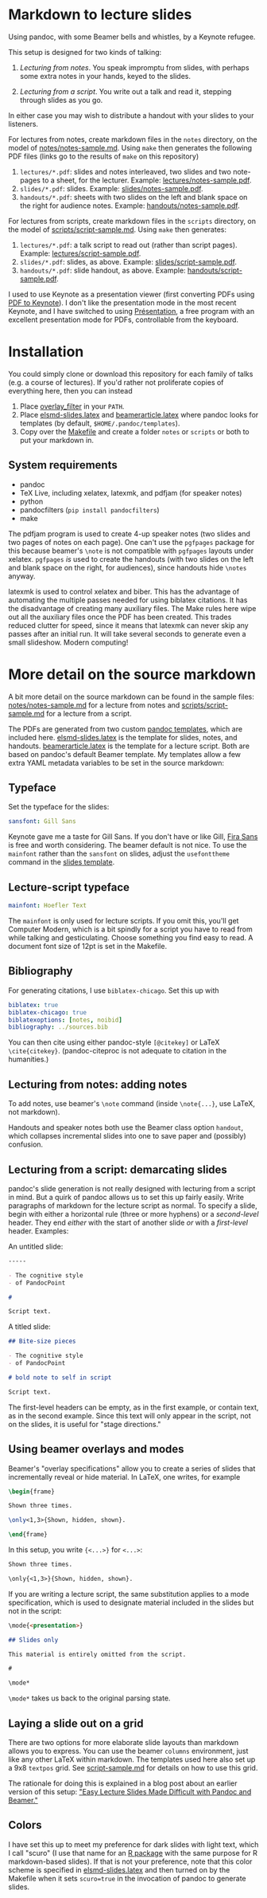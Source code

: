 # Markdown to lecture slides

Using pandoc, with some Beamer bells and whistles, by a Keynote refugee.

This setup is designed for two kinds of talking:

1. *Lecturing from notes*. You speak impromptu from slides, with perhaps some extra notes in your hands, keyed to the slides.

2. *Lecturing from a script*. You write out a talk and read it, stepping through slides as you go.

In either case you may wish to distribute a handout with your slides to your listeners.

For lectures from notes, create markdown files in the `notes` directory, on the model of [notes/notes-sample.md](notes/notes-sample.md). Using `make` then generates the following PDF files (links go to the results of `make` on this repository)

1. `lectures/*.pdf`: slides and notes interleaved, two slides and two note-pages to a sheet, for the lecturer. Example: [lectures/notes-sample.pdf](http://andrewgoldstone.com/elsmd/lectures/notes-sample.pdf).
1. `slides/*.pdf`: slides. Example: [slides/notes-sample.pdf](http://andrewgoldstone.com/elsmd/slides/notes-sample.pdf).
1. `handouts/*.pdf`: sheets with two slides on the left and blank space on the right for audience notes. Example: [handouts/notes-sample.pdf](http://andrewgoldstone.com/elsmd/handouts/notes-sample.pdf).

For lectures from scripts, create markdown files in the `scripts` directory, on the model of [scripts/script-sample.md](scripts/script-sample.md). Using `make` then generates:

1. `lectures/*.pdf`: a talk script to read out (rather than script pages). Example: [lectures/script-sample.pdf](http://andrewgoldstone.com/elsmd/lectures/script-sample.pdf).
1. `slides/*.pdf`: slides, as above. Example: [slides/script-sample.pdf](http://andrewgoldstone.com/elsmd/slides/script-sample.pdf).
1. `handouts/*.pdf`: slide handout, as above. Example: [handouts/script-sample.pdf](http://andrewgoldstone.com/elsmd/handouts/script-sample.pdf).

I used to use Keynote as a presentation viewer (first converting PDFs using [PDF to Keynote](http://www.cs.hmc.edu/~oneill/freesoftware/pdftokeynote.html)). I don't like the presentation mode in the most recent Keynote, and I have switched to using [Présentation](http://iihm.imag.fr/blanch/software/osx-presentation/), a free program with an excellent presentation mode for PDFs, controllable from the keyboard.

# Installation

You could simply clone or download this repository for each family of talks (e.g. a course of lectures). If you'd rather not proliferate copies of everything here, then you can instead 

1. Place [overlay_filter](overlay_filter) in your `PATH`.
2. Place [elsmd-slides.latex](elsmd-slides.latex) and [beamerarticle.latex](beamerarticle.latex) where pandoc looks for templates (by default, `$HOME/.pandoc/templates`).
3. Copy over the [Makefile](Makefile) and create a folder `notes` or `scripts` or both to put your markdown in.

## System requirements

- pandoc
- TeX Live, including xelatex, latexmk, and pdfjam (for speaker notes)
- python
- pandocfilters (`pip install pandocfilters`)
- make

The pdfjam program is used to create 4-up speaker notes (two slides and two pages of notes on each page). One can't use the `pgfpages` package for this because beamer's `\note` is not compatible with `pgfpages` layouts under xelatex. `pgfpages` *is* used to create the handouts (with two slides on the left and blank space on the right, for audiences), since handouts hide `\notes` anyway.

latexmk is used to control xelatex and biber. This has the advantage of automating the multiple passes needed for using biblatex citations. It has the disadvantage of creating many auxiliary files. The Make rules here wipe out all the auxiliary files once the PDF has been created. This trades reduced clutter for speed, since it means that latexmk can never skip any passes after an initial run. It will take several seconds to generate even a small slideshow. Modern computing!

# More detail on the source markdown

A bit more detail on the source markdown can be found in the sample files: [notes/notes-sample.md](notes/notes-sample.md) for a lecture from notes and [scripts/script-sample.md](scripts/script-sample.md) for a lecture from a script.

The PDFs are generated from two custom [pandoc templates](http://pandoc.org/README.html#templates), which are included here. [elsmd-slides.latex](elsmd-slides.latex) is the template for slides, notes, and handouts. [beamerarticle.latex](beamerarticle.latex) is the template for a lecture script. Both are based on pandoc's default Beamer template. My templates allow a few extra YAML metadata variables to be set in the source markdown:

## Typeface

Set the typeface for the slides:

```yaml
sansfont: Gill Sans
```

Keynote gave me a taste for Gill Sans. If you don't have or like Gill, [Fira Sans](https://www.mozilla.org/en-US/styleguide/products/firefox-os/typeface/) is free and worth considering. The beamer default is not nice. To use the `mainfont` rather than the `sansfont` on slides, adjust the `usefonttheme` command in the [slides template](elsmd-slides.latex).

## Lecture-script typeface

```yaml
mainfont: Hoefler Text
```

The `mainfont` is only used for lecture scripts. If you omit this, you'll get  Computer Modern, which is a bit spindly for a script you have to read from while talking and gesticulating. Choose something you find easy to read. A document font size of 12pt is set in the Makefile.

## Bibliography

For generating citations, I use `biblatex-chicago`. Set this up with

```yaml
biblatex: true
biblatex-chicago: true
biblatexoptions: [notes, noibid]
bibliography: ../sources.bib
```

You can then cite using either pandoc-style `[@citekey]` or LaTeX `\cite{citekey}`. (pandoc-citeproc is not adequate to citation in the humanities.)

## Lecturing from notes: adding notes

To add notes, use beamer's `\note` command (inside `\note{...}`, use LaTeX, not markdown).


Handouts and speaker notes both use the Beamer class option `handout`, which collapses incremental slides into one to save paper and (possibly) confusion.

## Lecturing from a script: demarcating slides

pandoc's slide generation is not really designed with lecturing from a script in mind. But a quirk of pandoc allows us to set this up fairly easily. Write paragraphs of markdown for the lecture script as normal. To specify a slide, begin with either a horizontal rule (three or more hyphens) or a *second-level* header. They end *either* with the start of another slide *or* with a *first-level* header. Examples:

An untitled slide:

```markdown
-----

- The cognitive style
- of PandocPoint

# 

Script text.
```

A titled slide:

```markdown
## Bite-size pieces

- The cognitive style
- of PandocPoint

# bold note to self in script

Script text.
```

The first-level headers can be empty, as in the first example, or contain text, as in the second example. Since this text will only appear in the script, not on the slides, it is useful for "stage directions."

## Using beamer overlays and modes

Beamer's "overlay specifications" allow you to create a series of slides that incrementally reveal or hide material. In LaTeX, one writes, for example

```latex
\begin{frame}

Shown three times.

\only<1,3>{Shown, hidden, shown}.

\end{frame}
```

In this setup, you write `{<...>}` for `<...>`:

```markdown
Shown three times.

\only{<1,3>}{Shown, hidden, shown}.
```

If you are writing a lecture script, the same substitution applies to a mode specification, which is used to designate material included in the slides but not in the script:

```markdown
\mode{<presentation>}

## Slides only

This material is entirely omitted from the script.

#

\mode*
```

`\mode*` takes us back to the original parsing state.

## Laying a slide out on a grid

There are two options for more elaborate slide layouts than markdown allows you to express. You can use the beamer `columns` environment, just like any other LaTeX within markdown. The templates used here also set up a 9x8 `textpos` grid. See [script-sample.md](scripts/script-sample.md) for details on how to use this grid.

The rationale for doing this is explained in a blog post about an earlier version of this setup: ["Easy Lecture Slides Made Difficult with Pandoc and Beamer."](http://andrewgoldstone.com/blog/2014/12/24/slides/)

## Colors

I have set this up to meet my preference for dark slides with light text, which I call "scuro" (I use that name for an [R package](agoldst/scuro) with the same purpose for R markdown-based slides).  If that is not your preference, note that this color scheme is specified in [elsmd-slides.latex](elsmd-slides.latex#45) and then turned on by the Makefile when it sets `scuro=true` in the invocation of pandoc to generate slides.

